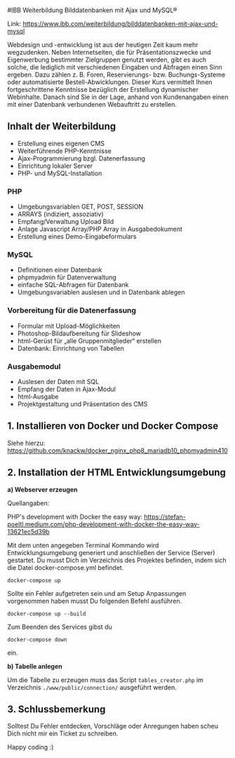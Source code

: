 #IBB Weiterbildung Bilddatenbanken mit Ajax und MySQL®

Link: https://www.ibb.com/weiterbildung/bilddatenbanken-mit-ajax-und-mysql

Webdesign und -entwicklung ist aus der heutigen Zeit kaum mehr wegzudenken. Neben Internetseiten, 
die für Präsentationszwecke und Eigenwerbung bestimmter Zielgruppen genutzt werden, gibt es auch 
solche, die lediglich mit verschiedenen Eingaben und Abfragen einen Sinn ergeben. Dazu zählen 
z. B. Foren, Reservierungs- bzw. Buchungs-Systeme oder automatisierte Bestell-Abwicklungen.
Dieser Kurs vermittelt Ihnen fortgeschrittene Kenntnisse bezüglich der Erstellung dynamischer 
Webinhalte. Danach sind Sie in der Lage, anhand von Kundenangaben einen mit einer Datenbank 
verbundenen Webauftritt zu erstellen.

## Inhalt der Weiterbildung

- Erstellung eines eigenen CMS
- Weiterführende PHP-Kenntnisse
- Ajax-Programmierung bzgl. Datenerfassung
- Einrichtung lokaler Server
- PHP- und MySQL-Installation

### PHP

- Umgebungsvariablen GET, POST, SESSION
- ARRAYS (indiziert, assoziativ)
- Empfang/Verwaltung Upload Bild
- Anlage Javascript Array/PHP Array in Ausgabedokument
- Erstellung eines Demo-Eingabeformulars

### MySQL

- Definitionen einer Datenbank
- phpmyadmin für Datenverwaltung
- einfache SQL-Abfragen für Datenbank
- Umgebungsvariablen auslesen und in Datenbank ablegen

### Vorbereitung für die Datenerfassung

- Formular mit Upload-Möglichkeiten
- Photoshop-Bildaufbereitung für Slideshow
- html-Gerüst für „alle Gruppenmitglieder“ erstellen
- Datenbank: Einrichtung von Tabellen

### Ausgabemodul

- Auslesen der Daten mit SQL
- Empfang der Daten in Ajax-Modul
- html-Ausgabe
- Projektgestaltung und Präsentation des CMS

## 1. Installieren von Docker und Docker Compose

Siehe hierzu: https://github.com/knackw/docker_nginx_php8_mariadb10_phpmyadmin410

## 2. Installation der HTML Entwicklungsumgebung

**a) Webserver erzeugen**

Quellangaben:

PHP's development with Docker the easy way: https://stefan-poeltl.medium.com/php-development-with-docker-the-easy-way-13621ec5d39b

Mit dem unten angegeben Terminal Kommando wird Entwicklungsumgebung generiert 
und anschließen der Service (Server) gestartet. Du musst Dich im Verzeichnis des Projektes befinden, 
indem sich die Datei docker-compose.yml befindet.

`docker-compose up`

Sollte ein Fehler aufgetreten sein und am Setup Anpassungen vorgenommen haben musst Du folgenden Befehl ausführen.

`docker-compose up --build`

Zum Beenden des Services gibst du

`docker-compose down`

ein.

**b) Tabelle anlegen**

Um die Tabelle zu erzeugen muss das Script `tables_creator.php` im Verzeichnis `./www/public/connection/` ausgeführt werden.

## 3. Schlussbemerkung

Solltest Du Fehler entdecken, Vorschläge oder Anregungen haben scheu Dich nicht mir ein Ticket zu schreiben. 

Happy coding :)






